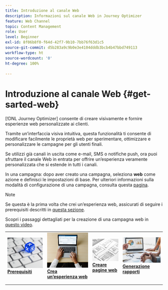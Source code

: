 ```yaml
---
title: Introduzione al canale Web
description: Informazioni sul canale Web in Journey Optimizer
feature: Web Channel
topic: Content Management
role: User
level: Beginner
exl-id: 8f06b8f0-f64d-42f7-9b10-7bb76f63d1c5
source-git-commit: d5b283a9c9b0e3e4104dddb3bcb4b47bbd749113
workflow-type: ht
source-wordcount: '0'
ht-degree: 100%

---
```


# Introduzione al canale Web {#get-sarted-web}

[!DNL Journey Optimizer] consente di creare visivamente e fornire esperienze web personalizzate ai clienti.

Tramite un’interfaccia visiva intuitiva, questa funzionalità ti consente di modificare facilmente le proprietà web per sperimentare, ottimizzare e personalizzare le campagne per gli utenti finali.

Se utilizzi già canali in uscita come e-mail, SMS o notifiche push, ora puoi sfruttare il canale Web in entrata per offrire un’esperienza veramente personalizzata che si estende in tutti i canali.

In una campagna: dopo aver creato una campagna, seleziona **web** come azione e definisci le impostazioni di base. Per ulteriori informazioni sulla modalità di configurazione di una campagna, consulta questa [pagina](../campaigns/create-campaign.md#configure).

>[!NOTE]
>
>Se questa è la prima volta che crei un’esperienza web, assicurati di seguire i prerequisiti descritti in [questa sezione](web-prerequisites.md).

Scopri i passaggi dettagliati per la creazione di una campagna web in [questo video](create-web.md#video).

<table style="table-layout:fixed"><tr style="border: 0;">
<td>
<a href="web-prerequisites.md">
<img alt="Lead" src="../assets/do-not-localize/web-prerequisites.jpg">
</a>
<div><a href="web-prerequisites.md"><strong>Prerequisiti</strong>
</div>
<p>
</td>
<td>
<a href="create-web.md">
<img alt="Non frequente" src="../assets/do-not-localize/web-create.jpg">
</a>
<div>
<a href="create-web.md"><strong>Crea un’esperienza web</strong></a>
</div>
<p></td>
<td>
<a href="edit-web-content.md">
<img alt="Convalida" src="../assets/do-not-localize/web-design.jpg">
</a>
<div>
<a href="edit-web-content.md"><strong>Creare pagine web</strong></a>
</div>
<p>
</td>
<td>
<a href="monitor-web-campaigns.md">
<img alt="Convalida" src="../assets/do-not-localize/web-reporting.jpg">
</a>
<div>
<a href="monitor-web-campaigns.md"><strong>Generazione rapporti</strong></a>
</div>
<p>
</td>
</tr></table>


